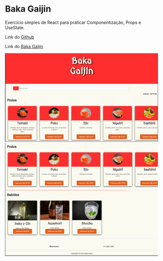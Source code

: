 # Baka Gaijin

Exercício simples de React para praticar Componentização, Props e UseState.

Link do [Github]() 

Link do [Baka Gaijin]()

![screen1.png](screen1.png)
![screen2.png](screen2.png)